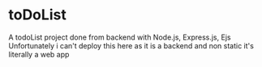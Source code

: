 # toDoList
A todoList project done from backend with Node.js, Express.js, Ejs 
Unfortunately i can't deploy this here as it is a backend and non static it's literally a web app 
